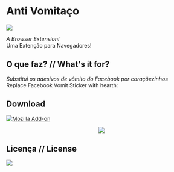 # Anti Vomitaço
[![](https://img.shields.io/badge/made%20by-m--a--r--c--e--l--o-blue.svg)](http://marcelofabiano.com)

<i>A Browser Extension!</i><br>
Uma Extenção para Navegadores!

## O que faz? // What's it for?

<i>Substitui os adesivos de vômito do Facebook por coraçõezinhos</i><br>
Replace Facebook Vomit Sticker with hearth:

## Download

[![Mozilla Add-on](https://img.shields.io/badge/mozilla%20add--on-v.1.0.2-blue.svg)](https://addons.mozilla.org/addon/antivomitaco)


<p align="center">
  <img src="http://i.imgur.com/nYwqJnA.png" align: center />
</p>

## Licença // License

![](https://img.shields.io/cocoapods/l/AFNetworking.svg)
